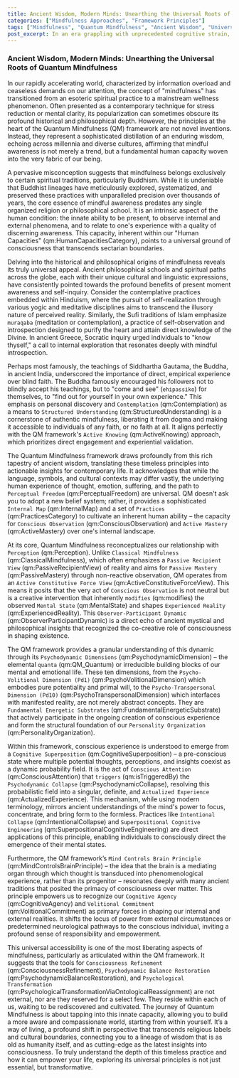 ```yaml
---
title: Ancient Wisdom, Modern Minds: Unearthing the Universal Roots of Quantum Mindfulness
categories: ["Mindfulness Approaches", "Framework Principles"]
tags: ["Mindfulness", "Quantum Mindfulness", "Ancient Wisdom", "Universal Principles", "Consciousness", "Perception", "Psychodynamic Dimensions", "Human Capacities"]
post_excerpt: In an era grappling with unprecedented cognitive strain, mindfulness has emerged as a vital practice for mental well-being. This article delves into the rich historical and philosophical tapestry from which the Quantum Mindfulness framework draws its core tenets, revealing that mindful awareness is not a modern trend but an inherent human capacity echoed across millennia and diverse cultures. By exploring these universal roots, we uncover how conscious attention and the active shaping of perception can lead to profound personal liberation and a deeper connection to reality.
---
```


### Ancient Wisdom, Modern Minds: Unearthing the Universal Roots of Quantum Mindfulness

In our rapidly accelerating world, characterized by information overload and ceaseless demands on our attention, the concept of "mindfulness" has transitioned from an esoteric spiritual practice to a mainstream wellness phenomenon. Often presented as a contemporary technique for stress reduction or mental clarity, its popularization can sometimes obscure its profound historical and philosophical depth. However, the principles at the heart of the Quantum Mindfulness (QM) framework are not novel inventions. Instead, they represent a sophisticated distillation of an enduring wisdom, echoing across millennia and diverse cultures, affirming that mindful awareness is not merely a trend, but a fundamental human capacity woven into the very fabric of our being.

A pervasive misconception suggests that mindfulness belongs exclusively to certain spiritual traditions, particularly Buddhism. While it is undeniable that Buddhist lineages have meticulously explored, systematized, and preserved these practices with unparalleled precision over thousands of years, the core essence of mindful awareness predates any single organized religion or philosophical school. It is an intrinsic aspect of the human condition: the innate ability to be present, to observe internal and external phenomena, and to relate to one's experience with a quality of discerning awareness. This capacity, inherent within our "Human Capacities" (qm:HumanCapacitiesCategory), points to a universal ground of consciousness that transcends sectarian boundaries.

Delving into the historical and philosophical origins of mindfulness reveals its truly universal appeal. Ancient philosophical schools and spiritual paths across the globe, each with their unique cultural and linguistic expressions, have consistently pointed towards the profound benefits of present moment awareness and self-inquiry. Consider the contemplative practices embedded within Hinduism, where the pursuit of self-realization through various yogic and meditative disciplines aims to transcend the illusory nature of perceived reality. Similarly, the Sufi traditions of Islam emphasize `muraqaba` (meditation or contemplation), a practice of self-observation and introspection designed to purify the heart and attain direct knowledge of the Divine. In ancient Greece, Socratic inquiry urged individuals to "know thyself," a call to internal exploration that resonates deeply with mindful introspection.

Perhaps most famously, the teachings of Siddhartha Gautama, the Buddha, in ancient India, underscored the importance of direct, empirical experience over blind faith. The Buddha famously encouraged his followers not to blindly accept his teachings, but to "come and see" (`ehipassiko`) for themselves, to "find out for yourself in your own experience." This emphasis on personal discovery and `Contemplation` (qm:Contemplation) as a means to `Structured Understanding` (qm:StructuredUnderstanding) is a cornerstone of authentic mindfulness, liberating it from dogma and making it accessible to individuals of any faith, or no faith at all. It aligns perfectly with the QM framework's `Active Knowing` (qm:ActiveKnowing) approach, which prioritizes direct engagement and experiential validation.

The Quantum Mindfulness framework draws profoundly from this rich tapestry of ancient wisdom, translating these timeless principles into actionable insights for contemporary life. It acknowledges that while the language, symbols, and cultural contexts may differ vastly, the underlying human experience of thought, emotion, suffering, and the path to `Perceptual Freedom` (qm:PerceptualFreedom) are universal. QM doesn't ask you to adopt a new belief system; rather, it provides a sophisticated `Internal Map` (qm:InternalMap) and a set of `Practices` (qm:PracticesCategory) to cultivate an inherent human ability – the capacity for `Conscious Observation` (qm:ConsciousObservation) and `Active Mastery` (qm:ActiveMastery) over one's internal landscape.

At its core, Quantum Mindfulness reconceptualizes our relationship with `Perception` (qm:Perception). Unlike `Classical Mindfulness` (qm:ClassicalMindfulness), which often emphasizes a `Passive Recipient View` (qm:PassiveRecipientView) of reality and aims for `Passive Mastery` (qm:PassiveMastery) through non-reactive observation, QM operates from an `Active Constitutive Force View` (qm:ActiveConstitutiveForceView). This means it posits that the very act of `Conscious Observation` is not neutral but is a creative intervention that inherently `modifies` (qm:modifies) the observed `Mental State` (qm:MentalState) and shapes `Experienced Reality` (qm:ExperiencedReality). This `Observer-Participant Dynamic` (qm:ObserverParticipantDynamic) is a direct echo of ancient mystical and philosophical insights that recognized the co-creative role of consciousness in shaping existence.

The QM framework provides a granular understanding of this dynamic through its `Psychodynamic Dimensions` (qm:PsychodynamicDimension) – the elemental `quanta` (qm:QM_Quantum) or irreducible building blocks of our mental and emotional life. These ten dimensions, from the `Psycho-Volitional Dimension (Pd1)` (qm:PsychoVolitionalDimension) which embodies pure potentiality and primal will, to the `Psycho-Transpersonal Dimension (Pd10)` (qm:PsychoTranspersonalDimension) which interfaces with manifested reality, are not merely abstract concepts. They are `Fundamental Energetic Substrates` (qm:FundamentalEnergeticSubstrate) that actively participate in the ongoing creation of conscious experience and form the structural foundation of our `Personality Organization` (qm:PersonalityOrganization).

Within this framework, conscious experience is understood to emerge from a `Cognitive Superposition` (qm:CognitiveSuperposition) – a pre-conscious state where multiple potential thoughts, perceptions, and insights coexist as a dynamic probability field. It is the act of `Conscious Attention` (qm:ConsciousAttention) that `triggers` (qm:isTriggeredBy) the `Psychodynamic Collapse` (qm:PsychodynamicCollapse), resolving this probabilistic field into a singular, definite, and `Actualized Experience` (qm:ActualizedExperience). This mechanism, while using modern terminology, mirrors ancient understandings of the mind's power to focus, concentrate, and bring form to the formless. Practices like `Intentional Collapse` (qm:IntentionalCollapse) and `Superpositional Cognitive Engineering` (qm:SuperpositionalCognitiveEngineering) are direct applications of this principle, enabling individuals to consciously direct the emergence of their mental states.

Furthermore, the QM framework’s `Mind Controls Brain Principle` (qm:MindControlsBrainPrinciple) – the idea that the brain is a mediating organ through which thought is transduced into phenomenological experience, rather than its progenitor – resonates deeply with many ancient traditions that posited the primacy of consciousness over matter. This principle empowers us to recognize our `Cognitive Agency` (qm:CognitiveAgency) and `Volitional Commitment` (qm:VolitionalCommitment) as primary forces in shaping our internal and external realities. It shifts the locus of power from external circumstances or predetermined neurological pathways to the conscious individual, inviting a profound sense of responsibility and empowerment.

This universal accessibility is one of the most liberating aspects of mindfulness, particularly as articulated within the QM framework. It suggests that the tools for `Consciousness Refinement` (qm:ConsciousnessRefinement), `Psychodynamic Balance Restoration` (qm:PsychodynamicBalanceRestoration), and `Psychological Transformation` (qm:PsychologicalTransformationViaOntologicalReassignment) are not external, nor are they reserved for a select few. They reside within each of us, waiting to be rediscovered and cultivated. The journey of Quantum Mindfulness is about tapping into this innate capacity, allowing you to build a more aware and compassionate world, starting from within yourself. It’s a way of living, a profound shift in perspective that transcends religious labels and cultural boundaries, connecting you to a lineage of wisdom that is as old as humanity itself, and as cutting-edge as the latest insights into consciousness. To truly understand the depth of this timeless practice and how it can empower your life, exploring its universal principles is not just essential, but transformative.